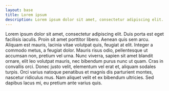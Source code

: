 ```yaml
---
layout: base
title: Lorem ipsum
description: Lorem ipsum dolor sit amet, consectetur adipiscing elit.
---
```


Lorem ipsum dolor sit amet, consectetur adipiscing elit. Duis porta est eget 
facilisis iaculis. Proin sit amet porttitor libero. Aenean quis sem arcu. 
Aliquam est mauris, lacinia vitae volutpat quis, feugiat at elit. Integer a 
commodo metus, a feugiat dolor. Mauris risus odio, pellentesque ut accumsan 
non, pretium vel urna. Nunc viverra, sapien sit amet blandit ornare, elit leo 
volutpat mauris, nec bibendum purus nunc ut quam. Cras in convallis orci. Donec 
justo velit, elementum vel erat et, aliquam sodales turpis. Orci varius natoque 
penatibus et magnis dis parturient montes, nascetur ridiculus mus. Nam aliquet 
velit et ex bibendum ultricies. Sed dapibus lacus mi, eu pretium ante varius 
quis.
